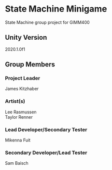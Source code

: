 # State Machine Minigame
 State Machine group project for GIMM400

## Unity Version
 2020.1.0f1

## Group Members

### Project Leader
 James Kitzhaber

### Artist(s)
 Lee Rasmussen  
 Taylor Renner

### Lead Developer/Secondary Tester
 Mikenna Fuit

### Secondary Developer/Lead Tester
 Sam Baisch
